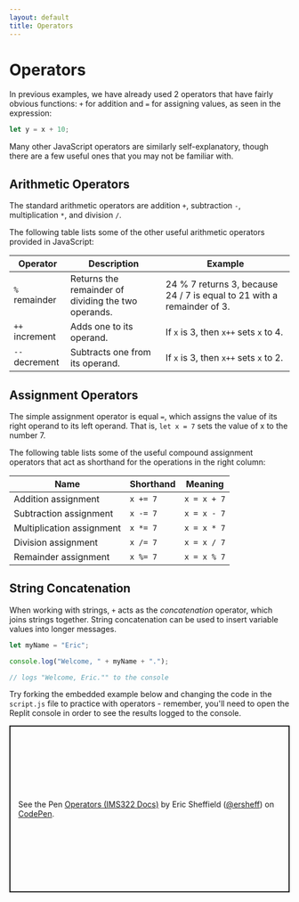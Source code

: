 ```yaml
---
layout: default
title: Operators
---
```

# Operators
In previous examples, we have already used 2 operators that have fairly obvious functions: `+` for addition and `=` for assigning values, as seen in the expression:
```js
let y = x + 10;
```

Many other JavaScript operators are similarly self-explanatory, though there are a few useful ones that you may not be familiar with.
## Arithmetic Operators
The standard arithmetic operators are addition `+`, subtraction `-`, multiplication `*`, and division `/`.

The following table lists some of the other useful arithmetic operators provided in JavaScript:

| Operator | Description | Example |
| ----------- | ----------- | ----------- |
| `%` remainder | Returns the remainder of dividing the two operands. | 24 % 7 returns 3, because 24 / 7 is equal to 21 with a remainder of 3. |
| `++` increment | Adds one to its operand. | If `x` is 3, then `x++` sets `x` to 4. |
| `--` decrement | Subtracts one from its operand. | If `x` is 3, then `x++` sets `x` to 2. |

## Assignment Operators
The simple assignment operator is equal `=`, which assigns the value of its right operand to its left operand. That is, `let x = 7` sets the value of x to the number 7.

The following table lists some of the useful compound assignment operators that act as shorthand for the operations in the right column:

|Name|Shorthand|Meaning|
|---|---|---|
|Addition assignment|`x += 7`|`x = x + 7`|
|Subtraction assignment|`x -= 7`|`x = x - 7`|
|Multiplication assignment|`x *= 7`|`x = x * 7`|
|Division assignment|`x /= 7`|`x = x / 7`|
|Remainder assignment|`x %= 7`|`x = x % 7`|

## String Concatenation
When working with strings, `+` acts as the *concatenation* operator, which joins strings together. String concatenation can be used to insert variable values into longer messages.
```js
let myName = "Eric";

console.log("Welcome, " + myName + ".");

// logs "Welcome, Eric."" to the console
```

Try forking the embedded example below and changing the code in the `script.js` file to practice with operators - remember, you'll need to open the Replit console in order to see the results logged to the console.
<p class="codepen" data-height="300" data-default-tab="js,result" data-slug-hash="WNmeoZX" data-editable="true" data-user="ersheff" style="height: 300px; box-sizing: border-box; display: flex; align-items: center; justify-content: center; border: 2px solid; margin: 1em 0; padding: 1em;">
  <span>See the Pen <a href="https://codepen.io/ersheff/pen/WNmeoZX">
  Operators (IMS322 Docs)</a> by Eric Sheffield (<a href="https://codepen.io/ersheff">@ersheff</a>)
  on <a href="https://codepen.io">CodePen</a>.</span>
</p>
<script async src="https://cpwebassets.codepen.io/assets/embed/ei.js"></script>
